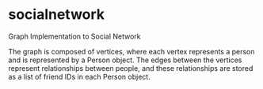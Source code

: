 # socialnetwork
Graph Implementation to Social Network

The graph is composed of vertices, where each vertex represents a person and is represented by a Person object. The edges between the vertices represent relationships between people, and these relationships are stored as a list of friend IDs in each Person object.

